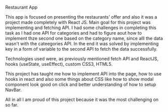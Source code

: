 Restaurant App

This app is focused on presenting the restaurants' offer and also it was a project made completely with React JS.
Main goal for this project was implementing and fetching API. I had some challenges in completing this task as I had one API for categories and had to figure aout how to implement thze second one based on the category name, since alll the data wasn't with the cateegories API. In the end it was solved by implementing key in a form of variable to the second API to fetch the data successfully. 

Technologies used were, as previously mentioned fetch API and ReactJS, hooks (useState, useEffect), custom CSS3, HTML5.

This project has taught me how to implement API into the page, how to use  hooks in react and also some things about CSS like how to show modal component look good on click and better understanding of how to setup NavBar.

All in all I am proud of this project because it was the most challenging on so far.
